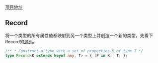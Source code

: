 [项目地址](https://codesandbox.io/s/ts-learning-7lftfl)
## Record

将一个类型的所有属性值都映射到另一个类型上并创造一个新的类型，先看下Record的[源码](https://so.csdn.net/so/search?q=%E6%BA%90%E7%A0%81&spm=1001.2101.3001.7020)。

```ts
/** * Construct a type with a set of properties K of type T */ 
type Record<K extends keyof any, T> = { [P in K]: T; };
```